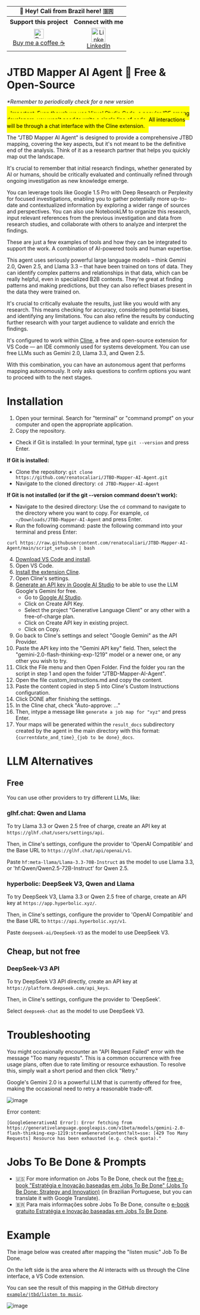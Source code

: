 <table>
  <tr>
    <td colspan="2" style="text-align:center"><strong>👋 Hey! Cali from Brazil here! 🇧🇷</strong></td>
  </tr>
  <tr>
    <th style="text-align:center">Support this project</th>
    <th style="text-align:center">Connect with me</th>
  </tr>
  <tr>
    <td style="text-align:center; vertical-align:middle;">
      <a href="https://buymeacoffee.com/calirenato82">
        <img src="https://github.com/user-attachments/assets/b28741c6-5bc5-4bd1-a53a-9364a0acdf3d" alt="Buy me a coffee" width="26">
        <br>
        Buy me a coffee ☕
      </a>
    </td>
    <td style="text-align:center; vertical-align:middle;">
      <a href="https://www.linkedin.com/in/calirenato82">
        <img src="https://upload.wikimedia.org/wikipedia/commons/8/81/LinkedIn_icon.svg" alt="LinkedIn" width="38">
        <br>
        LinkedIn
      </a>
    </td>
  </tr>
</table>

# JTBD Mapper AI Agent 🤖 Free & Open-Source
_*Remember to periodically check for a new version_

<mark style="background: yellow; padding: 10px;">Important: Even though we use Visual Studio Code, a popular IDE among developers, you won't need to write a single line of code. All interactions will be through a chat interface with the Cline extension.</mark>

The "JTBD Mapper AI Agent" is designed to provide a comprehensive JTBD mapping, covering the key aspects, but it's not meant to be the definitive end of the analysis. Think of it as a research partner that helps you quickly map out the landscape.

It's crucial to remember that initial research findings, whether generated by AI or humans, should be critically evaluated and continually refined through ongoing investigation as new knowledge emerge.

You can leverage tools like Google 1.5 Pro with Deep Research or Perplexity for focused investigations, enabling you to gather potentially more up-to-date and contextualized information by 
exploring a wider range of sources and perspectives. You can also use NotebookLM to organize this research, input relevant references from the previous investigation and data from research studies, and collaborate with others to analyze and interpret the findings.

These are just a few examples of tools and how they can be integrated to support the work. A combination of AI-powered tools and human expertise.

This agent uses seriously powerful large language models – think Gemini 2.0, Qwen 2.5, and Llama 3.3 – that have been trained on tons of data. They can identify complex patterns and relationships in that data, which can be really helpful, even in specialized B2B contexts. They're great at finding patterns and making predictions, but they can also reflect biases present in the data they were trained on.

It's crucial to critically evaluate the results, just like you would with any research. This means checking for accuracy, considering potential biases, and identifying any limitations.
You can also refine the results by conducting further research with your target audience to validate and enrich the findings.

It's configured to work within [Cline](https://github.com/cline/cline), a free and open-source extension for VS Code — an IDE commonly used for systems development.
You can use free LLMs such as Gemini 2.0, Llama 3.3, and Qwen 2.5.

With this combination, you can have an autonomous agent that performs mapping autonomously. 
It only asks questions to confirm options you want to proceed with to the next stages.

# Installation

1. Open your terminal. Search for "terminal" or "command prompt" on your computer and open the appropriate application.
2. Copy the repository.

- Check if Git is installed: In your terminal, type `git --version` and press Enter.

**If Git is installed:**

- Clone the repository: `git clone https://github.com/renatocaliari/JTBD-Mapper-AI-Agent.git`
- Navigate to the cloned directory: `cd JTBD-Mapper-AI-Agent`

**If Git is not installed (or if the git --version command doesn't work):**

- Navigate to the desired directory: Use the `cd` command to navigate to the directory where you want to copy. For example, `cd ~/Downloads/JTBD-Mapper-AI-Agent` and press Enter.
- Run the following command: paste the following command into your terminal and press Enter:
```
curl https://raw.githubusercontent.com/renatocaliari/JTBD-Mapper-AI-Agent/main/script_setup.sh | bash
```
4. [Download VS Code and install](https://code.visualstudio.com/download).
5. Open VS Code.
6. [Install the extension Cline](https://marketplace.visualstudio.com/items?itemName=saoudrizwan.claude-dev).
7. Open Cline's settings.
8. [Generate an API key in Google AI Studio](https://aistudio.google.com/app/apikey) to be able to use the LLM Google's Gemini for free.
     - Go to [Google AI Studio](https://aistudio.google.com/app/apikey).
     - Click on Create API Key.
     - Select the project "Generative Language Client" or any other with a free-of-charge plan.
     - Click on Create API key in existing project.
     - Click on Copy.
10. Go back to Cline's settings and select "Google Gemini" as the API Provider.
11. Paste the API key into the "Gemini API key" field. Then, select the "gemini-2.0-flash-thinking-exp-1219" model or a newer one, or any other you wish to try.
12. Click the File menu and then Open Folder. Find the folder you ran the script in step 1 and open the folder "JTBD-Mapper-AI-Agent".
13. Open the file custom_instructions.md and copy the content.
14. Paste the content copied in step 5 into Cline's Custom Instructions configuration.
15. Click DONE after finishing the settings.
16. In the Cline chat, check "Auto-approve: ..."
17. Then, intype a message like ```generate a job map for "xyz"``` and press Enter.
18. Your maps will be generated within the `result_docs` subdirectory created by the agent in the main directory with this format: `{currentdate_and_time}_{job to be done}_docs`.

# LLM Alternatives

## Free
You can use other providers to try different LLMs, like:

### glhf.chat: Qwen and Llama
To try Llama 3.3 or Qwen 2.5 free of charge, create an API key at `https://glhf.chat/users/settings/api`. 

Then, in Cline's settings, configure the provider to 'OpenAI Compatible' and the Base URL to `https://glhf.chat/api/openai/v1`. 

Paste `hf:meta-llama/Llama-3.3-70B-Instruct` as the model to use Llama 3.3, or 'hf:Qwen/Qwen2.5-72B-Instruct' for Qwen 2.5.

### hyperbolic: DeepSeek V3, Qwen and Llama

To try DeepSeek V3, Llama 3.3 or Qwen 2.5 free of charge, create an API key at `https://app.hyperbolic.xyz/`. 

Then, in Cline's settings, configure the provider to 'OpenAI Compatible' and the Base URL to `https://api.hyperbolic.xyz/v1`. 

Paste `deepseek-ai/DeepSeek-V3` as the model to use DeepSeek V3.

## Cheap, but not free

### DeepSeek-V3 API

To try DeepSeek V3 API directly, create an API key at `https://platform.deepseek.com/api_keys`. 

Then, in Cline's settings, configure the provider to 'DeepSeek'.

Select `deepseek-chat` as the model to use DeepSeek V3.

# Troubleshooting

You might occasionally encounter an "API Request Failed" error with the message "Too many requests". 
This is a common occurrence with free usage plans, often due to rate limiting or resource exhaustion. To resolve this, simply wait a short period and then click "Retry." 

Google's Gemini 2.0 is a powerful LLM that is currently offered for free, making the occasional need to retry a reasonable trade-off.

![image](https://github.com/user-attachments/assets/2048aa50-ecef-4868-a6c5-8d11f91073d0)

Error content:
```
[GoogleGenerativeAI Error]: Error fetching from https://generativelanguage.googleapis.com/v1beta/models/gemini-2.0-flash-thinking-exp-1219:streamGenerateContent?alt=sse: [429 Too Many Requests] Resource has been exhausted (e.g. check quota)."
```

# Jobs To Be Done & Prompts 
- 🇺🇸 For more information on Jobs To Be Done, check out the [free e-book "Estratégia e Inovação baseadas em Jobs To Be Done" (Jobs To Be Done: Strategy and Innovation)](https://calirenato82.substack.com/p/e-book-jobs-to-be-done-em-portugues) (in Brazilian Portuguese, but you can translate it with Google Translate).
- 🇧🇷 Para mais informações sobre Jobs To Be Done, consulte o [e-book gratuito Estratégia e Inovação baseadas em Jobs To Be Done](https://calirenato82.substack.com/p/e-book-jobs-to-be-done-em-portugues).

# Example
The image below was created after mapping the "listen music" Job To Be Done. 

On the left side is the area where the AI interacts with us through the Cline interface, a VS Code extension. 

You can see the result of this mapping in the GitHub directory [`example/jtbd/listen to music`](https://github.com/renatocaliari/JTBD-Mapper-AI-Agent/tree/main/example/jtbd/listen%20to%20music).

![image](https://github.com/user-attachments/assets/41b0decc-3948-4a14-9611-adcb9c6716e4)
